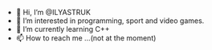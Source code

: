 - 👋 Hi, I’m @ILYASTRUK
- 👀 I’m interested in programming, sport and video games.
- 🌱 I’m currently learning C++
- 📫 How to reach me ...(not at the moment)

<!---
ILYASTRUK/ILYASTRUK is a ✨ special ✨ repository because its `README.md` (this file) appears on your GitHub profile.
You can click the Preview link to take a look at your changes.
--->
